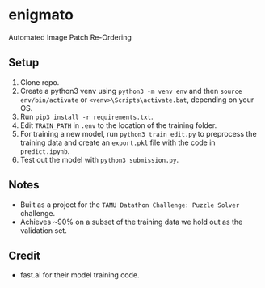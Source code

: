 # enigmato

Automated Image Patch Re-Ordering

## Setup
1. Clone repo.
2. Create a python3 venv using `python3 -m venv env` and then `source env/bin/activate` or `<venv>\Scripts\activate.bat`, depending on your OS.
3. Run `pip3 install -r requirements.txt`.
4. Edit `TRAIN_PATH` in `.env` to the location of the training folder.
5. For training a new model, run `python3 train_edit.py` to preprocess the training data and create an `export.pkl` file with the code in `predict.ipynb`.
6. Test out the model with `python3 submission.py`.

## Notes
- Built as a project for the `TAMU Datathon Challenge: Puzzle Solver` challenge.
- Achieves ~90% on a subset of the training data we hold out as the validation set.

## Credit
- fast.ai for their model training code.